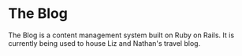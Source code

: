 # The Blog

The Blog is a content management system built on Ruby on Rails. It is currently being used to house Liz and Nathan's travel blog.
